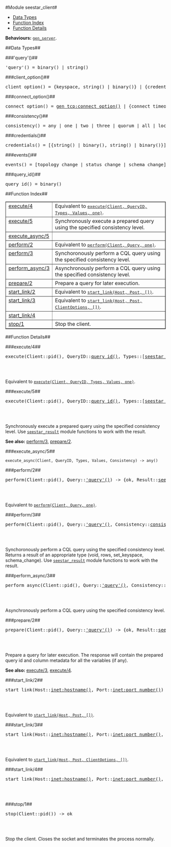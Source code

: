 

#Module seestar_client#
* [Data Types](#types)
* [Function Index](#index)
* [Function Details](#functions)


__Behaviours:__ [`gen_server`](gen_server.md).
<a name="types"></a>

##Data Types##




###<a name="type-query">'query'()</a>##



<pre>'query'() = binary() | string()</pre>



###<a name="type-client_option">client_option()</a>##



<pre>client_option() = {keyspace, string() | binary()} | {credentials, <a href="#type-credentials">credentials()</a>} | {events, <a href="#type-events">events()</a>}</pre>



###<a name="type-connect_option">connect_option()</a>##



<pre>connect_option() = <a href="gen_tcp.md#type-connect_option">gen_tcp:connect_option()</a> | {connect_timeout, timeout()}</pre>



###<a name="type-consistency">consistency()</a>##



<pre>consistency() = any | one | two | three | quorum | all | local_quorum | each_quorum</pre>



###<a name="type-credentials">credentials()</a>##



<pre>credentials() = [{string() | binary(), string() | binary()}]</pre>



###<a name="type-events">events()</a>##



<pre>events() = [topology_change | status_change | schema_change]</pre>



###<a name="type-query_id">query_id()</a>##



<pre>query_id() = binary()</pre>
<a name="index"></a>

##Function Index##


<table width="100%" border="1" cellspacing="0" cellpadding="2" summary="function index"><tr><td valign="top"><a href="#execute-4">execute/4</a></td><td>Equivalent to <a href="#execute-5"><tt>execute(Client, QueryID, Types, Values, one)</tt></a>.</td></tr><tr><td valign="top"><a href="#execute-5">execute/5</a></td><td>Synchronously execute a prepared query using the specified consistency level.</td></tr><tr><td valign="top"><a href="#execute_async-5">execute_async/5</a></td><td></td></tr><tr><td valign="top"><a href="#perform-2">perform/2</a></td><td>Equivalent to <a href="#perform-3"><tt>perform(Client, Query, one)</tt></a>.</td></tr><tr><td valign="top"><a href="#perform-3">perform/3</a></td><td>Synchoronously perform a CQL query using the specified consistency level.</td></tr><tr><td valign="top"><a href="#perform_async-3">perform_async/3</a></td><td>Asynchronously perform a CQL query using the specified consistency level.</td></tr><tr><td valign="top"><a href="#prepare-2">prepare/2</a></td><td>Prepare a query for later execution.</td></tr><tr><td valign="top"><a href="#start_link-2">start_link/2</a></td><td>Equivalent to <a href="#start_link-3"><tt>start_link(Host, Post, [])</tt></a>.</td></tr><tr><td valign="top"><a href="#start_link-3">start_link/3</a></td><td>Equivalent to <a href="#start_link-4"><tt>start_link(Host, Post, ClientOptions, [])</tt></a>.</td></tr><tr><td valign="top"><a href="#start_link-4">start_link/4</a></td><td></td></tr><tr><td valign="top"><a href="#stop-1">stop/1</a></td><td>Stop the client.</td></tr></table>


<a name="functions"></a>

##Function Details##

<a name="execute-4"></a>

###execute/4##


<pre>execute(Client::pid(), QueryID::<a href="#type-query_id">query_id()</a>, Types::[<a href="seestar_cqltypes.md#type-type">seestar_cqltypes:type()</a>], Values::[<a href="seestar_cqltypes.md#type-value">seestar_cqltypes:value()</a>]) -> {ok, Result::<a href="seestar_result.md#type-result">seestar_result:result()</a>} | {error, Error::<a href="seestar_error.md#type-error">seestar_error:error()</a>}</pre>
<br></br>


Equivalent to [`execute(Client, QueryID, Types, Values, one)`](#execute-5).<a name="execute-5"></a>

###execute/5##


<pre>execute(Client::pid(), QueryID::<a href="#type-query_id">query_id()</a>, Types::[<a href="seestar_cqltypes.md#type-type">seestar_cqltypes:type()</a>], Values::[<a href="seestar_cqltypes.md#type-value">seestar_cqltypes:value()</a>], Consistency::<a href="#type-consistency">consistency()</a>) -> {ok, Result::<a href="seestar_result.md#type-result">seestar_result:result()</a>} | {error, Error::<a href="seestar_error.md#type-error">seestar_error:error()</a>}</pre>
<br></br>


Synchronously execute a prepared query using the specified consistency level.
Use [`seestar_result`](seestar_result.md) module functions to work with the result.

__See also:__ [perform/3](#perform-3), [prepare/2](#prepare-2).<a name="execute_async-5"></a>

###execute_async/5##


`execute_async(Client, QueryID, Types, Values, Consistency) -> any()`

<a name="perform-2"></a>

###perform/2##


<pre>perform(Client::pid(), Query::<a href="#type-query">'query'()</a>) -> {ok, Result::<a href="seestar_result.md#type-result">seestar_result:result()</a>} | {error, Error::<a href="seestar_error.md#type-error">seestar_error:error()</a>}</pre>
<br></br>


Equivalent to [`perform(Client, Query, one)`](#perform-3).<a name="perform-3"></a>

###perform/3##


<pre>perform(Client::pid(), Query::<a href="#type-query">'query'()</a>, Consistency::<a href="#type-consistency">consistency()</a>) -> {ok, Result::<a href="seestar_result.md#type-result">seestar_result:result()</a>} | {error, Error::<a href="seestar_error.md#type-error">seestar_error:error()</a>}</pre>
<br></br>


Synchoronously perform a CQL query using the specified consistency level.
Returns a result of an appropriate type (void, rows, set_keyspace, schema_change).
Use [`seestar_result`](seestar_result.md) module functions to work with the result.<a name="perform_async-3"></a>

###perform_async/3##


<pre>perform_async(Client::pid(), Query::<a href="#type-query">'query'()</a>, Consistency::<a href="#type-consistency">consistency()</a>) -> ok</pre>
<br></br>


Asynchronously perform a CQL query using the specified consistency level.<a name="prepare-2"></a>

###prepare/2##


<pre>prepare(Client::pid(), Query::<a href="#type-query">'query'()</a>) -> {ok, Result::<a href="seestar_result.md#type-prepared_result">seestar_result:prepared_result()</a>} | {error, Error::<a href="seestar_error.md#type-error">seestar_error:error()</a>}</pre>
<br></br>


Prepare a query for later execution. The response will contain the prepared
query id and column metadata for all the variables (if any).

__See also:__ [execute/3](#execute-3), [execute/4](#execute-4).<a name="start_link-2"></a>

###start_link/2##


<pre>start_link(Host::<a href="inet.md#type-hostname">inet:hostname()</a>, Port::<a href="inet.md#type-port_number">inet:port_number()</a>) -> any()</pre>
<br></br>


Equivalent to [`start_link(Host, Post, [])`](#start_link-3).<a name="start_link-3"></a>

###start_link/3##


<pre>start_link(Host::<a href="inet.md#type-hostname">inet:hostname()</a>, Port::<a href="inet.md#type-port_number">inet:port_number()</a>, ClientOptions::[<a href="#type-client_option">client_option()</a>]) -> any()</pre>
<br></br>


Equivalent to [`start_link(Host, Post, ClientOptions, [])`](#start_link-4).<a name="start_link-4"></a>

###start_link/4##


<pre>start_link(Host::<a href="inet.md#type-hostname">inet:hostname()</a>, Port::<a href="inet.md#type-port_number">inet:port_number()</a>, ClientOptions::[<a href="#type-client_option">client_option()</a>], ConnectOptions::[<a href="#type-connect_option">connect_option()</a>]) -> any()</pre>
<br></br>


<a name="stop-1"></a>

###stop/1##


<pre>stop(Client::pid()) -&gt; ok</pre>
<br></br>


Stop the client.
Closes the socket and terminates the process normally.